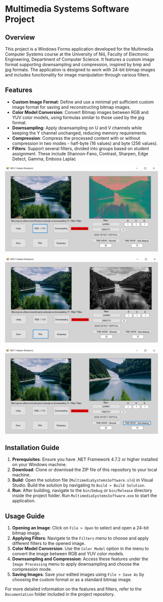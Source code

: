 # Multimedia Systems Software Project
## Overview
This project is a Windows Forms application developed for the Multimedia Computer Systems course at the University of Niš, Faculty of Electronic Engineering, Department of Computer Science. It features a custom image format supporting downsampling and compression, inspired by bmp and jpg formats. The application is designed to work with 24-bit bitmap images and includes functionality for image manipulation through various filters.

## Features
- **Custom Image Format**: Define and use a minimal yet sufficient custom image format for saving and reconstructing bitmap images.
- **Color Model Conversion**: Convert Bitmap images between RGB and YUV color models, using formulas similar to those used by the jpg format.
- **Downsampling**: Apply downsampling on U and V channels while keeping the Y channel unchanged, reducing memory requirements.
- **Compression**: Compress the processed content with or without compression in two modes - half-byte (16 values) and byte (256 values).
- **Filters**: Support several filters, divided into groups based on student assignment. These include Shannon-Fano, Contrast, Sharpen, Edge Detect, Gamma, Emboss Laplac

![Picture1](https://github.com/brankovicvukasin/Image-Filter/blob/main/pic1.png "pic1")


![Picture2](https://github.com/brankovicvukasin/Image-Filter/blob/main/pic2.png "pic2")


![Picture3](https://github.com/brankovicvukasin/Image-Filter/blob/main/pic3.png "pic3")


## Installation Guide
1. **Prerequisites**: Ensure you have .NET Framework 4.7.2 or higher installed on your Windows machine.
2. **Download**: Clone or download the ZIP file of this repository to your local machine.
3. **Build**: Open the solution file (`MultimediaSystemsSoftware.sln`) in Visual Studio. Build the solution by navigating to `Build > Build Solution`.
4. **Run**: After building, navigate to the `bin/Debug` or `bin/Release` directory inside the project folder. Run `MultimediaSystemsSoftware.exe` to start the application.

## Usage Guide
1. **Opening an Image**: Click on `File > Open` to select and open a 24-bit bitmap image.
2. **Applying Filters**: Navigate to the `Filters` menu to choose and apply different filters to the opened image.
3. **Color Model Conversion**: Use the `Color Model` option in the menu to convert the image between RGB and YUV color models.
4. **Downsampling and Compression**: Access these features under the `Image Processing` menu to apply downsampling and choose the compression mode.
5. **Saving Images**: Save your edited images using `File > Save As` by choosing the custom format or as a standard bitmap image.

For more detailed information on the features and filters, refer to the `Documentation` folder included in the project repository.



